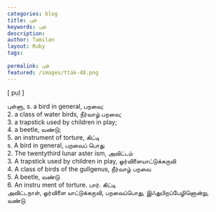 ```yaml
---
categories: blog
title: புள்
keywords: புள்
description: 
author: Tamilan
layout: Ruby
tags: 
 
permalink: புள்
featured: /images/ttak-48.png
---
```

  
[ puḷ ]  
  
புள்ளு, s. a bird in general, பறவை;  
2. a class of water birds, நீர்வாழ் பறவை;  
3. a trapstick used by children in play;  
4. a beetle, வண்டு;  
5. an instrument of torture, கிட்டி  
s. A bird in general, பறவைப் பொது  
2. The twentythird lunar aster ism, அவிட்டம்  
3. A trapstick used by children in play, ஓர்விளையாட்டுக்கருவி  
4. A class of birds of the gullgenus, நீர்வாழ் பறவை  
5. A beetle, வண்டு  
6. An instru ment of torture. பார். கிட்டி  
அவிட்டநாள், ஓர்விளை யாட்டுக்கருவி, பறவைப்பொது, இஃதுபிறப்பேழினொன்று, வண்டு